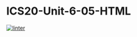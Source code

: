 # ICS20-Unit-6-05-HTML
[![linter](https://github.com/fiona-yuqi-zhang/ICS20-Unit-6-05/workflows/linter/badge.svg)](https://github.com/marketplace/actions/super-linter)  
